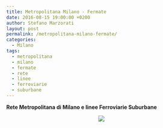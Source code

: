 ```yaml
---
title: Metropolitana Milano - Fermate
date: 2016-08-15 19:00:00 +0200
author: Stefano Marzorati
layout: post
permalink: /metropolitana-milano-fermate/
categories:
  - Milano
tags:
  - metropolitana
  - milano
  - fermate
  - rete
  - linee
  - ferroviarie
  - suburbane
---
```

**Rete Metropolitana di Milano e linee Ferroviarie Suburbane**   

<p align="center">
  <img src="https://c6.staticflickr.com/9/8040/28386338053_a292178b2b_k.jpg">
</p>   
